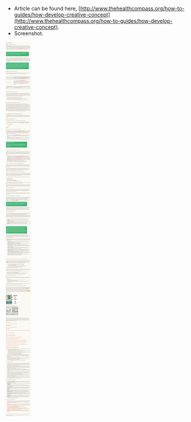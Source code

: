* Article can be found here, [http://www.thehealthcompass.org/how-to-guides/how-develop-creative-concept](http://www.thehealthcompass.org/how-to-guides/how-develop-creative-concept).
* Screenshot.

![./20161013-0308-gmt+2-how-to-develop-creative-concept-1.png](./20161013-0308-gmt+2-how-to-develop-creative-concept-1.png)
